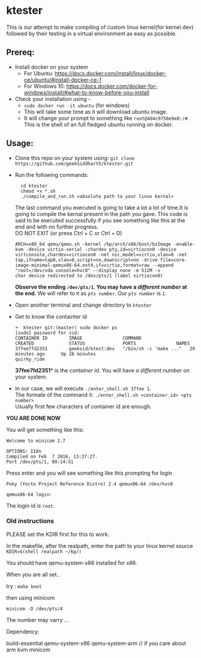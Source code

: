 # ktester 

This is our attempt to make compiling of custom linux kernel(for kernel dev) followed by their testing in a virtual environment as easy as possible. 

## Prereq:

- Install docker on your system
  - For Ubuntu: https://docs.docker.com/install/linux/docker-ce/ubuntu/#install-docker-ce-1
  - For Windows 10: https://docs.docker.com/docker-for-windows/install/#what-to-know-before-you-install
- Check your installation using -
  - `sudo docker run -it ubuntu` (for windows)
  - This will take some time as it will download ubuntu image.
  - It will change your prompt to something like `root@4d4c9750e9e0:/#`. This is the shell of an full fledged ubuntu running on docker.
  
  
## Usage: 

- Clone this repo on your system using: `git clone https://github.com/geekSiddharth/ktester.git`

- Run the following commands:
  ```
    cd ktester
    chmod +x *.sh
    ./compile_and_run.sh <absolute path to your linux kernal>
    ```

  The last command you executed is going to take a lot a lot of time.It is going to compile the kernal present in the path you gave. This code is said to be executed successfully if you see something like this at the end and with no further progress.  
  DO NOT EXIT (or press Ctrl + C or Ctrl + D)

  ```
  ARCH=x86_64 qemu/qemu.sh -kernel /kp/arch/x86/boot/bzImage -enable-kvm -device virtio-serial -chardev pty,id=virtiocon0 -device virtconsole,chardev=virtiocon0 -net nic,model=virtio,vlan=0 -net tap,ifname=tap0,vlan=0,script=no,downscript=no -drive file=core-image-minimal-qemux86-64.ext4,if=virtio,format=raw --append "root=/dev/vda console=hvc0" --display none -m 512M -s 
  char device redirected to /dev/pts/1 (label virtiocon0)

  ```

  **Observe the ending `/dev/pts/1`. You may have a *different number* at the end.** We will refer to it as `pts number`. Our `pts number` is `1`.  

- Open another terminal and change directory to `ktester`

- Get to know the containter id
  ```
  ➜  ktester git:(master) sudo docker ps 
  [sudo] password for sid: 
  CONTAINER ID        IMAGE               COMMAND                  CREATED             STATUS              PORTS               NAMES
  37fee7fd2351        geeksid/ktest:dev   "/bin/sh -c 'make ..."   26 minutes ago      Up 26 minutes                           quirky_ride

  ```

  **37fee7fd2351*** is the *container id*. You will have *a different number* on your system.  

- In our case, we will execute `./enter_shell.sh 37fee 1`.   
  The formate of the command it: `./enter_shell.sh <container_id> <pts number>`  
  Usually first few characters of container id are enough. 
  

**YOU ARE DONE NOW**


You will get something like this: 
```
Welcome to minicom 2.7

OPTIONS: I18n 
Compiled on Feb  7 2016, 13:37:27.
Port /dev/pts/1, 09:14:51

```
Press enter and you will see something like this prompting for login
```
Poky (Yocto Project Reference Distro) 2.4 qemux86-64 /dev/hvc0

qemux86-64 login:
```
The login id is `root`. 



 ### Old instructions


PLEASE set the KDIR first for this to work.

In the makefile, after the realpath, enter the path to your linux kernel source
`KDIR=$(shell realpath ~/kp/)`

You should have qemu-system-x86 installed for x86.

When you are all set..

try :
`make boot`

then using minicom


`minicom -D /dev/pts/4`

The number may varry ...

Dependency:

build-essential
qemu-system-x86
qemu-system-arm // if you care about arm
kvm 
minicom
